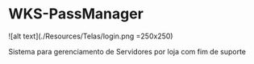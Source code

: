 # WKS-PassManager
![alt text](./Resources/Telas/login.png =250x250)

Sistema para gerenciamento de Servidores por loja com fim de suporte
